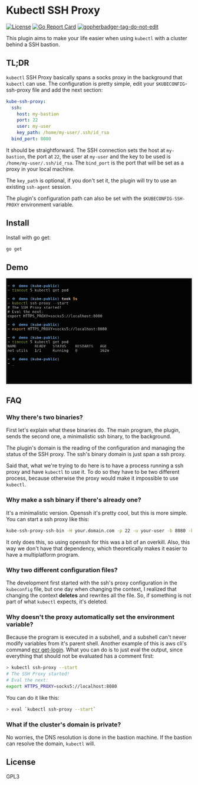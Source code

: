 # Kubectl SSH Proxy

[![License](https://img.shields.io/github/license/little-angry-clouds/kubectl-ssh-proxy.svg)](https://github.com/little-angry-clouds/kubectl-ssh-proxy/blob/master/LICENSE)
[![Go Report Card](https://goreportcard.com/badge/github.com/little-angry-clouds/kubectl-ssh-proxy)](https://goreportcard.com/report/github.com/little-angry-clouds/kubectl-ssh-proxy)
<a href='https://github.com/jpoles1/gopherbadger' target='_blank'>![gopherbadger-tag-do-not-edit](https://img.shields.io/badge/Go%20Coverage-32%25-brightgreen.svg?longCache=true&style=flat)</a>

This plugin aims to make your life easier when using `kubectl` with a cluster
behind a SSH bastion.

## TL;DR

`kubectl` SSH Proxy basically spans a socks proxy in the background that
`kubectl` can use. The configuration is pretty simple, edit your
`$KUBECONFIG`-ssh-proxy file and add the next section:

``` yaml
kube-ssh-proxy:
  ssh:
    host: my-bastion
    port: 22
    user: my-user
    key_path: /home/my-user/.ssh/id_rsa
  bind_port: 8080
```

It should be straightforward. The SSH connection sets the host at `my-bastion`, the
port at `22`, the user at `my-user` and the key to be used is
`/home/my-user/.ssh/id_rsa`. The `bind_port` is the port that will be set as a
proxy in your local machine.

The `key_path` is optional, if you don't set it, the plugin will try to use
an existing `ssh-agent` session.

The plugin's configuration path can also be set with the `$KUBECONFIG-SSH-PROXY`
environment variable.

## Install

Install with go get:

``` bash
go get
```

## Demo

![Image](./demo.png)

## FAQ
### Why there's two binaries?

First let's explain what these binaries do. The main program, the plugin, sends the second
one, a minimalistic ssh binary, to the background.

The plugin's domain is the reading of the configuration and managing the status
of the SSH proxy. The ssh's binary domain is just span a ssh proxy.

Said that, what we're trying to do here is to have a process running a ssh proxy
and have `kubectl` to use it. To do so they have to be two different process,
because otherwise the proxy would make it impossible to use `kubectl`.

### Why make a ssh binary if there's already one?

It's a minimalistic version. Openssh it's pretty cool, but this is more simple.
You can start a ssh proxy like this:

```bash
kube-ssh-proxy-ssh-bin -H your.domain.com -p 22 -u your-user -b 8080 -k /home/your-user/.ssh/id_rsa
```

It only does this, so using openssh for this was a bit of an overkill. Also,
this way we don't have that dependency, which theoretically makes it easier to
have a multiplatform program.

### Why two different configuration files?

The development first started with the ssh's proxy configuration in the
`kubeconfig` file, but one day when changing the context, I realized that
changing the context **deletes** and rewrites all the file. So, if something is
not part of what `kubectl` expects, it's deleted.

### Why doesn't the proxy automatically set the environment variable?

Because the program is executed in a subshell, and a subshell can't never modify
variables from it's parent shell. Another example of this is aws cli's command
[ecr
get-login](https://docs.aws.amazon.com/cli/latest/reference/ecr/get-login.html).
What you can do is to just eval the output, since everything that should not be
evaluated has a comment first:

``` bash
> kubectl ssh-proxy --start
# The SSH Proxy started!
# Eval the next:
export HTTPS_PROXY=socks5://localhost:8080
```

You can do it like this:

``` bash
> eval `kubectl ssh-proxy --start`
```

### What if the cluster's domain is private?

No worries, the DNS resolution is done in the bastion machine. If the bastion
can resolve the domain, `kubectl` will.

## License

GPL3

